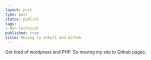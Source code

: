 ```yaml
--- 
layout: post
type: post
status: publish
tags: 
- Non-technical
published: true
title: Moving to Jekyll and Github
---
```


Got tired of wordpress and PHP. So moving my site to Github pages.